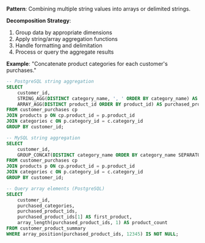 **Pattern**: Combining multiple string values into arrays or delimited strings.

**Decomposition Strategy**:

1. Group data by appropriate dimensions
2. Apply string/array aggregation functions
3. Handle formatting and delimitation
4. Process or query the aggregate results

**Example**: "Concatenate product categories for each customer's purchases."

```SQL
-- PostgreSQL string aggregation
SELECT
    customer_id,
    STRING_AGG(DISTINCT category_name, ', ' ORDER BY category_name) AS purchased_categories,
    ARRAY_AGG(DISTINCT product_id ORDER BY product_id) AS purchased_product_ids
FROM customer_purchases cp
JOIN products p ON cp.product_id = p.product_id
JOIN categories c ON p.category_id = c.category_id
GROUP BY customer_id;

-- MySQL string aggregation
SELECT
    customer_id,
    GROUP_CONCAT(DISTINCT category_name ORDER BY category_name SEPARATOR ', ') AS purchased_categories
FROM customer_purchases cp
JOIN products p ON cp.product_id = p.product_id
JOIN categories c ON p.category_id = c.category_id
GROUP BY customer_id;

-- Query array elements (PostgreSQL)
SELECT
    customer_id,
    purchased_categories,
    purchased_product_ids,
    purchased_product_ids[1] AS first_product,
    array_length(purchased_product_ids, 1) AS product_count
FROM customer_product_summary
WHERE array_position(purchased_product_ids, 12345) IS NOT NULL;
```
